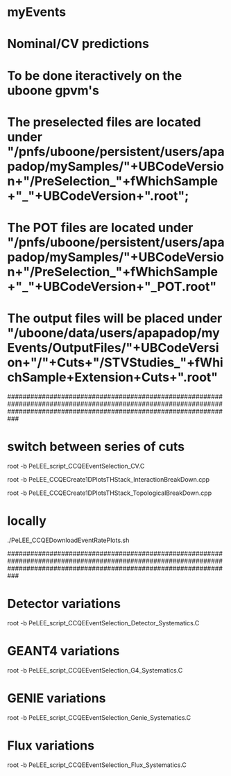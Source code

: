 # myEvents

# Nominal/CV predictions 
# To be done iteractively on the uboone gpvm's
# The preselected files are located under "/pnfs/uboone/persistent/users/apapadop/mySamples/"+UBCodeVersion+"/PreSelection_"+fWhichSample+"_"+UBCodeVersion+".root";
# The POT files are located under "/pnfs/uboone/persistent/users/apapadop/mySamples/"+UBCodeVersion+"/PreSelection_"+fWhichSample+"_"+UBCodeVersion+"_POT.root"
# The output files will be placed under "/uboone/data/users/apapadop/myEvents/OutputFiles/"+UBCodeVersion+"/"+Cuts+"/STVStudies_"+fWhichSample+Extension+Cuts+".root"

###########################################################################################################################################################################

# switch between series of cuts

root -b PeLEE_script_CCQEEventSelection_CV.C 

root -b PeLEE_CCQECreate1DPlotsTHStack_InteractionBreakDown.cpp

root -b PeLEE_CCQECreate1DPlotsTHStack_TopologicalBreakDown.cpp

# locally
./PeLEE_CCQEDownloadEventRatePlots.sh

###########################################################################################################################################################################

# Detector variations

root -b PeLEE_script_CCQEEventSelection_Detector_Systematics.C

# GEANT4 variations

root -b PeLEE_script_CCQEEventSelection_G4_Systematics.C

# GENIE variations

root -b PeLEE_script_CCQEEventSelection_Genie_Systematics.C

# Flux variations

root -b PeLEE_script_CCQEEventSelection_Flux_Systematics.C


